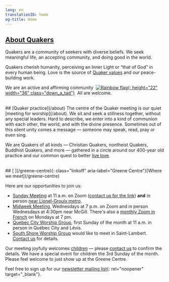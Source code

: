 ```yaml
---
lang: en
translationID: home
og-title: Home
---
```

## [About Quakers](/intro) 

Quakers are a community of seekers with diverse beliefs. We seek meaningful life, an accepting community, and doing good in the world. 

Quakers cherish humanity, perceiving an Inner Light or “that of God” in every human being. Love is the source of [Quaker values](/testimonies) and our peace-building work.

We are an active and affirming community &nbsp;[![Rainbow flag](/assets/images/Rainbow-Flag.avif){: height="22" width="36" class="down_a_tad"}](/intro)&nbsp; All are welcome.

<br>
## [Quaker practice](/about)
The centre of the Quaker meeting is our quiet [meeting for worship](/about). We sit and seek a stillness together, without any special leaders. Hard to describe, we enter into a kind of communion with each other, the world, and with the divine presence. Sometimes out of this silent unity comes a message — someone may speak, read, pray or even sing.

We are Quakers of all kinds — Christian Quakers, nontheist Quakers, Buddhist Quakers, and more — gathered in a circle around our 400-year old practice and our common quest to better [live love](/intro).

<br>
## [<i class="fas fa-map-marker-alt fa-fw color-1-dark-text"></i> ](/greene-centre){: class="linkoff" aria-label="Greene Centre"}[Where we meet](/greene-centre)

Here are our opportunities to join us: 
* [Sunday Meeting](/greene-centre) at 11 a.m. on Zoom ([contact us for the link](/contact)) **and** in person [near Lionel-Groulx metro](/greene-centre).
* [Midweek Meeting](/midweek), Wednesdays at 7 p.m. on Zoom and in person Wednesdays at 4:30pm near McGill. There's also a [monthly Zoom in French](/qc#on-zoom) on Mondays at 7 pm.
* [Quebec City Worship Group](/quebec), first Sunday of the month at 11 a.m. in person in Québec City and Lévis.
* [South Shore Worship Group](/south_shore) would like to meet in Saint-Lambert. [Contact us](/contact) for details.

Our meeting joyfully welcomes [children](/children) — please [contact us](/contact) to confirm the details. We have a special event for children the 3rd Sunday of the month. Please feel welcome to just show up at the Greene Centre.

Feel free to sign up for our [newsletter mailing list](https://docs.google.com/forms/d/e/1FAIpQLSfTyu-Pj0Q-75ZWlX7GwQC6KFqEZU3StbWfS0kOEe94RidT0A/viewform){: rel="noopener" target="_blank"}.
